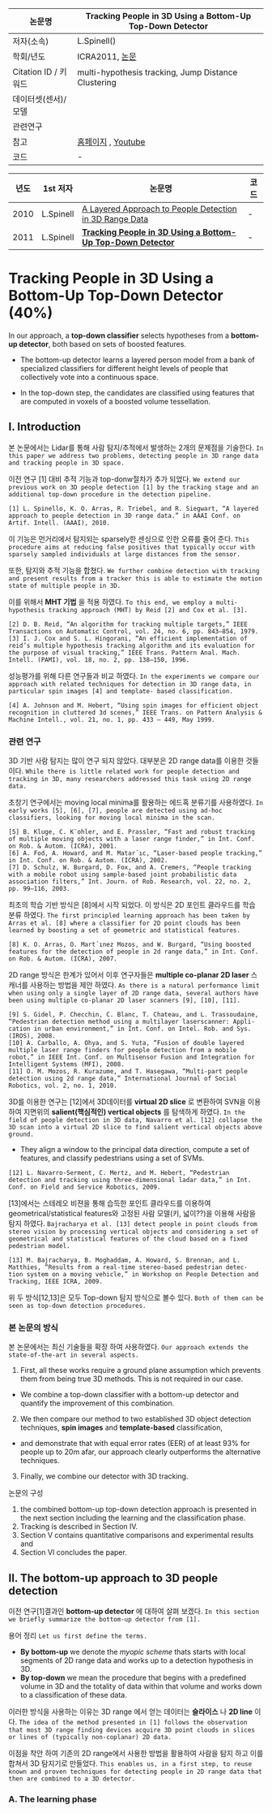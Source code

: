 |논문명 |Tracking People in 3D Using a Bottom-Up Top-Down Detector |
| --- | --- |
| 저자\(소속\) | L.Spinell\(\) |
| 학회/년도 | ICRA2011, [논문](http://www2.informatik.uni-freiburg.de/~spinello/spinelloICRA11.pdf) |
| Citation ID / 키워드 | multi-hypothesis tracking, Jump Distance Clustering |
| 데이터셋(센서)/모델 | |
| 관련연구||
| 참고 | [홈페이지](http://www2.informatik.uni-freiburg.de/~spinello/ICRA2011.html) , [Youtube](https://www.youtube.com/watch?v=WyQ9yRtDmkU&feature=youtu.be)|
| 코드 | - |


|년도|1st 저자|논문명|코드|
|-|-|-|-|
|2010|L.Spinell|[A Layered Approach to People Detection in 3D Range Data](http://www2.informatik.uni-freiburg.de/~spinello/spinello10layered.pdf)|-|
|2011|L.Spinell|[**Tracking People in 3D Using a Bottom-Up Top-Down Detector**](http://www2.informatik.uni-freiburg.de/~spinello/spinelloICRA11.pdf)|-|


# Tracking People in 3D Using a Bottom-Up Top-Down Detector (40%)


In our approach, a **top-down classifier** selects hypotheses from a **bottom-up detector**, both based on sets of boosted features.

- The bottom-up detector learns a layered person model from a bank of specialized classifiers for different height levels of people that collectively vote into a continuous space.

- In the top-down step, the candidates are classified using features that are computed in voxels of a boosted volume tessellation.


 ## I. Introduction

본 논문에서는 Lidar를 통해 사람 탐지/추적에서 발생하는 2개의 문제점을 기술한다. `In this paper we address two problems, detecting people in 3D range data and tracking people in 3D space. `

이전 연구 [1] 대비 추적 기능과 top-donw절차가 추가 되었다. `We extend our previous work on 3D people detection [1] by the tracking stage and an additional top-down procedure in the detection pipeline. `

```
[1] L. Spinello, K. O. Arras, R. Triebel, and R. Siegwart, “A layered approach to people detection in 3D range data.” in AAAI Conf. on Artif. Intell. (AAAI), 2010.
```

이 기능은 먼거리에서 탐지되는 sparsely한 센싱으로 인한 오류를 줄어 준다. `This procedure aims at reducing false positives that typically occur with sparsely sampled individuals at large distances from the sensor. `

또한, 탐지와 추적 기능을 합쳤다. `We further combine detection with tracking and present results from a tracker this is able to estimate the motion state of multiple people in 3D. `

이를 위해서 **MHT 기법** 을 적용 하였다. `To this end, we employ a multi-hypothesis tracking approach (MHT) by Reid [2] and Cox et al. [3]. `

```
[2] D. B. Reid, “An algorithm for tracking multiple targets,” IEEE Transactions on Automatic Control, vol. 24, no. 6, pp. 843–854, 1979.
[3] I. J. Cox and S. L. Hingorani, “An efficient implementation of reid’s multiple hypothesis tracking algorithm and its evaluation for the purpose of visual tracking,” IEEE Trans. Pattern Anal. Mach. Intell. (PAMI), vol. 18, no. 2, pp. 138–150, 1996.
```

성능평가를 위해 다른 연구들과 비교 하였다. `In the experiments we compare our approach with related techniques for detection in 3D range data, in particular spin images [4] and template- based classification. `

```
[4] A. Johnson and M. Hebert, “Using spin images for efficient object recognition in cluttered 3d scenes,” IEEE Trans. on Pattern Analysis & Machine Intell., vol. 21, no. 1, pp. 433 – 449, May 1999.
```

### 관련 연구

3D 기반 사람 탐지는 많이 연구 되지 않았다. 대부분은 2D range data를 이용한 것들이다. `While there is little related work for people detection and tracking in 3D, many researchers addressed this task using 2D range data. `


초창기 연구에서는 moving local minima를 활용하는 에드혹 분류기를 사용하였다. `In early works [5], [6], [7], people are detected using ad-hoc classifiers, looking for moving local minima in the scan. `

```
[5] B. Kluge, C. K¨ohler, and E. Prassler, “Fast and robust tracking of multiple moving objects with a laser range finder,” in Int. Conf. on Rob. & Autom. (ICRA), 2001.
[6] A. Fod, A. Howard, and M. Matar´ıc, “Laser-based people tracking,” in Int. Conf. on Rob. & Autom. (ICRA), 2002.
[7] D. Schulz, W. Burgard, D. Fox, and A. Cremers, “People tracking with a mobile robot using sample-based joint probabilistic data association filters,” Int. Journ. of Rob. Research, vol. 22, no. 2, pp. 99–116, 2003.
```

최초의 학습 기반 방식은 [8]에서 시작 되었다. 이 방식은 2D 포인트 클라우드를 학습 분류 하였다. `The first principled learning approach has been taken by Arras et al. [8] where a classifier for 2D point clouds has been learned by boosting a set of geometric and statistical features. `

```
[8] K. O. Arras, O. Mart´ınez Mozos, and W. Burgard, “Using boosted features for the detection of people in 2d range data,” in Int. Conf. on Rob. & Autom. (ICRA), 2007.
```

2D range 방식은 한계가 있어서 이후 연구자들은 **multiple co-planar 2D laser** 스캐너를 사용하는 방법을 제안 하였다. `As there is a natural performance limit when using only a single layer of 2D range data, several authors have been using multiple co-planar 2D laser scanners [9], [10], [11]. `

```
[9] S. Gidel, P. Checchin, C. Blanc, T. Chateau, and L. Trassoudaine, “Pedestrian detection method using a multilayer laserscanner: Appli- cation in urban environment,” in Int. Conf. on Intel. Rob. and Sys. (IROS), 2008.
[10] A. Carballo, A. Ohya, and S. Yuta, “Fusion of double layered multiple laser range finders for people detection from a mobile robot,” in IEEE Int. Conf. on Multisensor Fusion and Integration for Intelligent Systems (MFI), 2008.
[11] O. M. Mozos, R. Kurazume, and T. Hasegawa, “Multi-part people detection using 2d range data,” International Journal of Social Robotics, vol. 2, no. 1, 2010.
```


3D를 이용한 연구는 [12]에서 3D데이터를 **virtual 2D slice** 로 변환하여 SVN을 이용하여 지면위의 **salient(핵심적인) vertical objects** 를 탐색하게 하였다. `In the field of people detection in 3D data, Navarro et al. [12] collapse the 3D scan into a virtual 2D slice to find salient vertical objects above ground. `
- They align a window to the principal data direction, compute a set of features, and classify pedestrians using a set of SVMs.


```
[12] L. Navarro-Serment, C. Mertz, and M. Hebert, “Pedestrian detection and tracking using three-dimensional ladar data,” in Int. Conf. on Field and Service Robotics, 2009.
```

[13]에서는 스테레오 비젼을 통해 습득한 포인트 클라우드를 이용하여 geometrical/statistical features와 고정된 사람 모델(키, 넓이??)을 이용해 사람을 탐지 하였다. `Bajracharya et al. [13] detect people in point clouds from stereo vision by processing vertical objects and considering a set of geometrical and statistical features of the cloud based on a fixed pedestrian model.`

```
[13] M. Bajracharya, B. Moghaddam, A. Howard, S. Brennan, and L. Matthies, “Results from a real-time stereo-based pedestrian detec- tion system on a moving vehicle,” in Workshop on People Detection and Tracking, IEEE ICRA, 2009.
```


위 두 방식[12,13]은 모두 Top-down 탐지 방식으로 볼수 있다. `Both of them can be seen as top-down detection procedures.`

### 본 논문의 방식

본 논문에서는 최신 기술들을 확장 하여 사용하였다. `Our approach extends the state-of-the-art in several aspects. `

1. First, all these works require a ground plane assumption which prevents them from being true 3D methods. This is not required in our case.
  - We combine a top-down classifier with a bottom-up detector and quantify the improvement of this combination.


2. We then compare our method to two established 3D object detection techniques, **spin images** and **template-based** classification,
  - and demonstrate that with equal error rates (EER) of at least 93% for people up to 20m afar, our approach clearly outperforms the alternative techniques.


3. Finally, we combine our detector with 3D tracking.


논문의 구성
1. the combined bottom-up top-down detection approach is presented in the next section including the learning and the classification phase.
2. Tracking is described in Section IV.
3. Section V contains quantitative comparisons and experimental results and
4. Section VI concludes the paper.

## II. The bottom-up approach to 3D people detection

이전 연구[1]결과인 **bottom-up detector** 에 대하여 살펴 보겠다. `In this section we briefly summarize the bottom-up detector from [1]. `

용어 정리 `Let us first define the terms.`
  - **By bottom-up** we denote the _myopic scheme_ thats starts with local segments of 2D range data and works up to a detection hypothesis in 3D.
  - **By top-down** we mean the procedure that begins with a predefined volume in 3D and the totality of data within that volume and works down to a classification of these data.

이러한 방식을 사용하는 이유는 3D range 에서 얻는 데이터는 **슬라이스** 나 **2D line** 이다.  `The idea of the method presented in [1] follows the observation that most 3D range finding devices acquire 3D point clouds in slices or lines of (typically non-coplanar) 2D data. `

이점을 착안 하여 기존의 2D range에서 사용한 방법을 활용하여 사람을 탐지 하고 이를 합쳐서 3D 탐지기로 만들었다. `This enables us, in a first step, to reuse known and proven techniques for detecting people in 2D range data that then are combined to a 3D detector.`

### A. The learning phase
